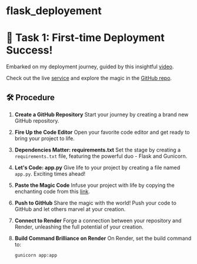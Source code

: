 # flask_deployement

# 🚀 Task 1: First-time Deployment Success!

Embarked on my deployment journey, guided by this insightful [video](https://www.youtube.com/watch?v=pg11wmj8LbY). 

Check out the live [service](https://trying-to-deploy.onrender.com/) and explore the magic in the [GitHub repo](https://github.com/gundeeps247/flask_deployement).

## 🛠 Procedure

1. **Create a GitHub Repository**
   Start your journey by creating a brand new GitHub repository.

2. **Fire Up the Code Editor**
   Open your favorite code editor and get ready to bring your project to life.

3. **Dependencies Matter: requirements.txt**
   Set the stage by creating a `requirements.txt` file, featuring the powerful duo - Flask and Gunicorn.

4. **Let's Code: app.py**
   Give life to your project by creating a file named `app.py`. Exciting times ahead!

5. **Paste the Magic Code**
   Infuse your project with life by copying the enchanting code from this [link](https://github.com/gundeeps247/flask_deployement/blob/main/app.py).

6. **Push to GitHub**
   Share the magic with the world! Push your code to GitHub and let others marvel at your creation.

7. **Connect to Render**
   Forge a connection between your repository and Render, unleashing the full potential of your creation.

8. **Build Command Brilliance on Render**
   On Render, set the build command to:

   ```bash
   gunicorn app:app
